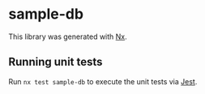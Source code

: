 # sample-db

This library was generated with [Nx](https://nx.dev).

## Running unit tests

Run `nx test sample-db` to execute the unit tests via [Jest](https://jestjs.io).
